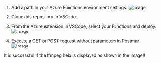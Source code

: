 1. Add a path in your Azure Functions environment settings.
![image](https://github.com/user-attachments/assets/76d42467-bd31-4bff-abfe-b835d11acc32)

2. Clone this repository in VSCode.
3. From the Azure extension in VSCode, select your Functions and deploy.
![image](https://github.com/user-attachments/assets/10d20825-95e9-42b1-87a5-ddd7705af6a1)

4. Execute a GET or POST request without parameters in Postman.
![image](https://github.com/user-attachments/assets/66811e43-74fd-4560-bf60-a5075996963a)

It is successful if the ffmpeg help is displayed as shown in the image!!
